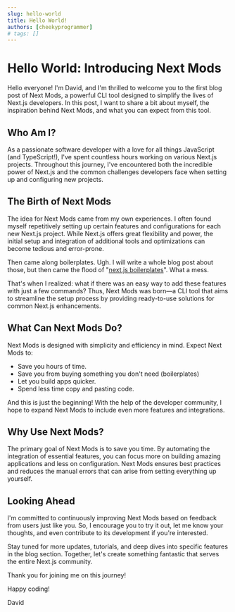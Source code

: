 ```yaml
---
slug: hello-world
title: Hello World!
authors: [cheekyprogrammer]
# tags: []
---
```


# Hello World: Introducing Next Mods

Hello everyone! I'm David, and I'm thrilled to welcome you to the first blog post of Next Mods, a powerful CLI tool designed to simplify the lives of Next.js developers. In this post, I want to share a bit about myself, the inspiration behind Next Mods, and what you can expect from this tool.

<!-- truncate -->

## Who Am I?

As a passionate software developer with a love for all things JavaScript (and TypeScript!), I've spent countless hours working on various Next.js projects. Throughout this journey, I've encountered both the incredible power of Next.js and the common challenges developers face when setting up and configuring new projects.

## The Birth of Next Mods

The idea for Next Mods came from my own experiences. I often found myself repetitively setting up certain features and configurations for each new Next.js project. While Next.js offers great flexibility and power, the initial setup and integration of additional tools and optimizations can become tedious and error-prone.

Then came along boilerplates. Ugh. I will write a whole blog post about those, but then came the flood of "[next.js boilerplates](../blog/2025-01-21-revolutionizing-nextjs-development.md#comparing-next-mods-to-traditional-boilerplates)". What a mess.

That's when I realized: what if there was an easy way to add these features with just a few commands? Thus, Next Mods was born—a CLI tool that aims to streamline the setup process by providing ready-to-use solutions for common Next.js enhancements.

## What Can Next Mods Do?

Next Mods is designed with simplicity and efficiency in mind. Expect Next Mods to:

- Save you hours of time.
- Save you from buying something you don't need (boilerplates)
- Let you build apps quicker.
- Spend less time copy and pasting code.

And this is just the beginning! With the help of the developer community, I hope to expand Next Mods to include even more features and integrations.

## Why Use Next Mods?

The primary goal of Next Mods is to save you time. By automating the integration of essential features, you can focus more on building amazing applications and less on configuration. Next Mods ensures best practices and reduces the manual errors that can arise from setting everything up yourself.

## Looking Ahead

I'm committed to continuously improving Next Mods based on feedback from users just like you. So, I encourage you to try it out, let me know your thoughts, and even contribute to its development if you're interested.

Stay tuned for more updates, tutorials, and deep dives into specific features in the blog section. Together, let's create something fantastic that serves the entire Next.js community.

Thank you for joining me on this journey!

Happy coding!

David
